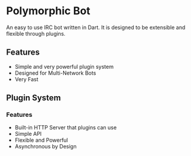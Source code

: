 # Polymorphic Bot

An easy to use IRC bot written in Dart. It is designed to be extensible and flexible through plugins.

## Features

- Simple and very powerful plugin system
- Designed for Multi-Network Bots
- Very Fast

## Plugin System

### Features

- Built-in HTTP Server that plugins can use
- Simple API
- Flexible and Powerful
- Asynchronous by Design
